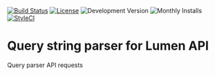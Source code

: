 [![Build Status](https://travis-ci.org/rlacerda83/lumen-email-service.svg?style=flat-square)](https://travis-ci.org/rlacerda83/lumen-email-service)
[![License](https://img.shields.io/packagist/l/rlacerda83/query-parser.svg?style=flat-square)](https://packagist.org/packages/rlacerda83/query-parser)
![Development Version](https://img.shields.io/packagist/vpre/rlacerda83/query-parser.svg?style=flat-square)
![Monthly Installs](https://img.shields.io/packagist/dm/rlacerda83/query-parser.svg?style=flat-square)
[![StyleCI](https://styleci.io/repos/41127669/shield)](https://styleci.io/repos/41127669)

# Query string parser for Lumen API 
Query parser API requests

